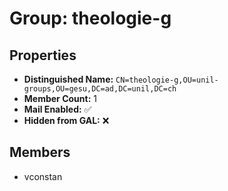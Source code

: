 # Group: theologie-g

## Properties

- **Distinguished Name:** `CN=theologie-g,OU=unil-groups,OU=gesu,DC=ad,DC=unil,DC=ch`
- **Member Count:** 1
- **Mail Enabled:** ✅
- **Hidden from GAL:** ❌

## Members

- vconstan
